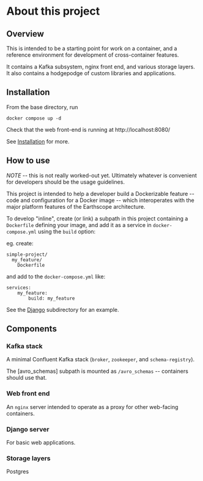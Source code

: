 # About this project

## Overview

This is intended to be a starting point for work on a container, and a reference environment for development of cross-container features.

It contains a Kafka subsystem, nginx front end, and various storage layers. It also contains a hodgepodge of custom libraries and applications.

## Installation

From the base directory, run

    docker compose up -d

Check that the web front-end is running at http://localhost:8080/

See [Installation](Installation) for more.

## How to use

_NOTE_ -- this is not really worked-out yet. Ultimately whatever is convenient for developers should be the usage guidelines.

This project is intended to help a developer build a Dockerizable feature -- code and configuration for a Docker image -- which interoperates with the major platform features of the Earthscope architecture.

To develop "inline", create (or link) a subpath in this project containing a `Dockerfile` defining your image, and add it as a service in `docker-compose.yml` using the `build` option:

eg. create:

    simple-project/
      my_feature/
        Dockerfile

and add to the `docker-compose.yml` like:

    services:
        my_feature:
            build: my_feature

See the [Django](https://github.com/earthscope/es-example-django/) subdirectory for an example.

## Components

### Kafka stack

A minimal Confluent Kafka stack (`broker`, `zookeeper`, and `schema-registry`).

The [avro_schemas] subpath is mounted as `/avro_schemas` -- containers should use that.

### Web front end

An `nginx` server intended to operate as a proxy for other web-facing containers.

### Django server

For basic web applications.

### Storage layers

Postgres